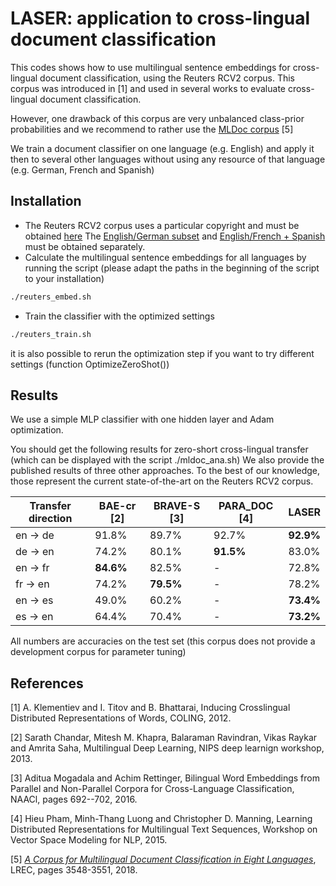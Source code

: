 # LASER: application to cross-lingual document classification

This codes shows how to use multilingual sentence embeddings for
cross-lingual document classification, using the Reuters RCV2 corpus.
This corpus was introduced in [1] and used in several works to
evaluate cross-lingual document classification.

However, one drawback of this corpus are very unbalanced class-prior
probabilities and we recommend to rather use the
[MLDoc corpus](https://github.com/facebookresearch/MLDoc) [5]

We train a  document classifier on one language (e.g. English) and apply it then
to several other languages without using any resource of that language
(e.g. German, French and Spanish)

## Installation

* The Reuters RCV2 corpus uses a particular copyright and must be obtained
  [here](TODO)
  The [English/German subset](TODO) and
  [English/French + Spanish](TODO) must be obtained separately.
* Calculate the multilingual sentence embeddings for all languages by
  running the script (please adapt the paths in the beginning of the script
  to your installation)
```bash
./reuters_embed.sh
```
* Train the classifier with the optimized settings
```bash
./reuters_train.sh
```
  it is also possible to rerun the optimization step if you want to try
  different settings (function OptimizeZeroShot())

## Results

We use a simple MLP classifier with one hidden layer and Adam optimization.

You should get the following results for zero-short cross-lingual transfer
(which can be displayed with the script ./mldoc\_ana.sh)
We also provide the published results of three other approaches.
To the best of our knowledge, those represent the current state-of-the-art on
the Reuters RCV2 corpus.

| Transfer direction | BAE-cr [2] | BRAVE-S [3] | PARA\_DOC [4] |   LASER   |
|--------------------|------------|-------------|---------------|-----------|
|    en -> de        |    91.8%   |    89.7%    |      92.7%    | **92.9%** |
|    de -> en        |    74.2%   |    80.1%    |    **91.5%**  |   83.0%   |
|    en -> fr        |  **84.6%** |    82.5%    |        -      |   72.8%   |
|    fr -> en        |    74.2%   |  **79.5%**  |        -      |   78.2%   |
|    en -> es        |    49.0%   |    60.2%    |        -      | **73.4%** |
|    es -> en        |    64.4%   |    70.4%    |        -      | **73.2%** |
 
All numbers are accuracies on the test set
(this corpus does not provide a development corpus for parameter tuning)


## References

[1] A. Klementiev and I. Titov and B. Bhattarai,
    Inducing Crosslingual Distributed Representations of Words,
    COLING, 2012.

[2] Sarath Chandar, Mitesh M. Khapra, Balaraman Ravindran, Vikas Raykar and Amrita Saha,
    Multilingual Deep Learning, NIPS deep learnign workshop, 2013.

[3] Aditua Mogadala and Achim Rettinger,
    Bilingual Word Embeddings from Parallel and Non-Parallel Corpora for Cross-Language Classification,
    NAACl, pages 692--702, 2016.

[4] Hieu Pham, Minh-Thang Luong and Christopher D. Manning,
    Learning Distributed Representations for Multilingual Text Sequences,
    Workshop on Vector Space Modeling for NLP, 2015.

[5] [*A Corpus for Multilingual Document Classification in Eight Languages*](http://www.lrec-conf.org/proceedings/lrec2018/pdf/658.pdf),
    LREC, pages 3548-3551, 2018.

